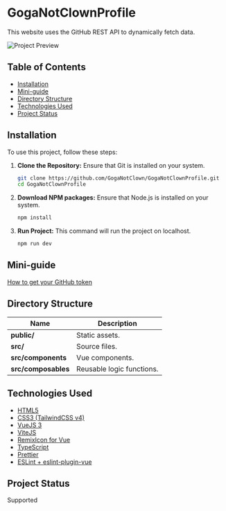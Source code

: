 # GogaNotClownProfile

This website uses the GitHub REST API to dynamically fetch data.

![Project Preview](https://i.postimg.cc/901rSLrh/image.png)

## Table of Contents

- [Installation](#installation)
- [Mini-guide](#mini-guide)
- [Directory Structure](#directory-structure)
- [Technologies Used](#technologies-used)
- [Project Status](#project-status)

## Installation

To use this project, follow these steps:

1. **Clone the Repository:**
   Ensure that Git is installed on your system.

   ```bash
   git clone https://github.com/GogaNotClown/GogaNotClownProfile.git
   cd GogaNotClownProfile
   ```

2. **Download NPM packages:**
   Ensure that Node.js is installed on your system.

   ```bash
   npm install
   ```

3. **Run Project:**
   This command will run the project on localhost.
   ```bash
   npm run dev
   ```

## Mini-guide

[How to get your GitHub token](https://docs.github.com/en/authentication/keeping-your-account-and-data-secure/managing-your-personal-access-tokens)

## Directory Structure

| Name                | Description               |
| ------------------- | ------------------------- |
| **public/**         | Static assets.            |
| **src/**            | Source files.             |
| **src/components**  | Vue components.           |
| **src/composables** | Reusable logic functions. |

## Technologies Used

- [HTML5](https://ru.wikipedia.org/wiki/HTML5)
- [CSS3 (TailwindCSS v4)](https://tailwindcss.com/docs/installation/using-vite)
- [VueJS 3](https://vuejs.org/)
- [ViteJS](https://vitejs.dev/)
- [RemixIcon for Vue](https://github.com/Remix-Design/RemixIcon)
- [TypeScript](https://www.typescriptlang.org/)
- [Prettier](https://prettier.io/)
- [ESLint + eslint-plugin-vue](https://eslint.vuejs.org/)

## Project Status

Supported
